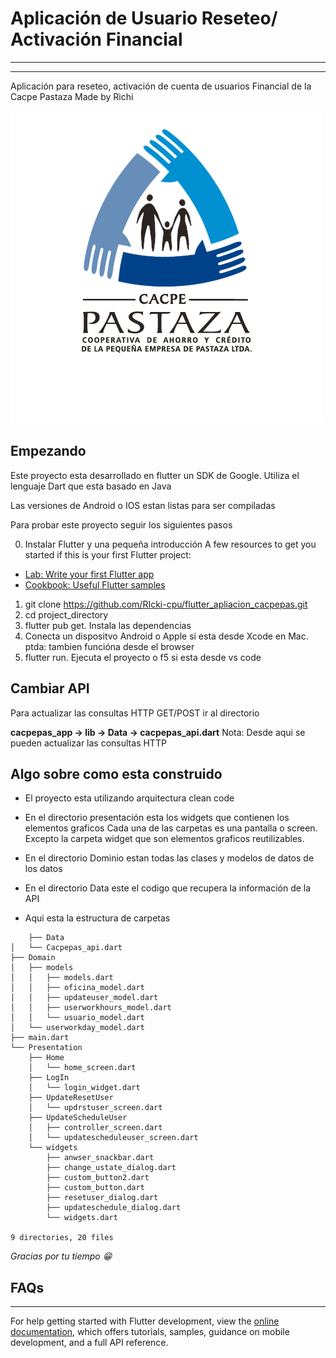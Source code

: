 #  Aplicación de Usuario Reseteo/ Activación Financial
***
***
Aplicación para reseteo, activación de cuenta de usuarios Financial de la Cacpe Pastaza
Made by Richi

![Image text](./assets/images/cacpe_logo.png)

## Empezando

Este proyecto esta desarrollado en flutter un SDK de Google.
Utiliza el lenguaje Dart que esta basado en Java

Las versiones de Android o IOS estan listas para ser compiladas

Para probar este proyecto seguir los siguientes pasos

0. Instalar Flutter y una pequeña introducción
A few resources to get you started if this is your first Flutter project:

- [Lab: Write your first Flutter app](https://docs.flutter.dev/get-started/codelab)
- [Cookbook: Useful Flutter samples](https://docs.flutter.dev/cookbook)

1. git clone https://github.com/RIcki-cpu/flutter_apliacion_cacpepas.git
2. cd project_directory
3. flutter pub get. Instala las dependencias
4. Conecta un dispositvo Android o Apple si esta desde Xcode en Mac. ptda: tambien funcióna desde el browser
5. flutter run. Ejecuta el proyecto o f5 si esta desde vs code

## Cambiar API 
Para actualizar las consultas HTTP GET/POST ir al directorio
 
**cacpepas_app -> lib -> Data -> cacpepas_api.dart**
Nota: Desde aqui se pueden actualizar las consultas HTTP

## Algo sobre como esta construido

* El proyecto esta utilizando arquitectura clean code 
* En el directorio presentación esta los widgets que contienen los elementos graficos
Cada una de las carpetas es una pantalla o screen. Excepto la carpeta widget que son elementos
graficos reutilizables.
* En el directorio Dominio estan todas las clases y modelos de datos de los datos
* En el directorio Data este el codigo que recupera la información de la API


* Aqui esta la estructura de carpetas

```
    ├── Data
│   └── Cacpepas_api.dart
├── Domain
│   ├── models
│   │   ├── models.dart
│   │   ├── oficina_model.dart
│   │   ├── updateuser_model.dart
│   │   ├── userworkhours_model.dart
│   │   └── usuario_model.dart
│   └── userworkday_model.dart
├── main.dart
└── Presentation
    ├── Home
    │   └── home_screen.dart
    ├── LogIn
    │   └── login_widget.dart
    ├── UpdateResetUser
    │   └── updrstuser_screen.dart
    ├── UpdateScheduleUser
    │   ├── controller_screen.dart
    │   └── updatescheduleuser_screen.dart
    └── widgets
        ├── anwser_snackbar.dart
        ├── change_ustate_dialog.dart
        ├── custom_button2.dart
        ├── custom_button.dart
        ├── resetuser_dialog.dart
        ├── updateschedule_dialog.dart
        └── widgets.dart

9 directories, 20 files
```
*Gracias por tu tiempo 😁*

## FAQs
***

For help getting started with Flutter development, view the
[online documentation](https://docs.flutter.dev/), which offers tutorials,
samples, guidance on mobile development, and a full API reference.


